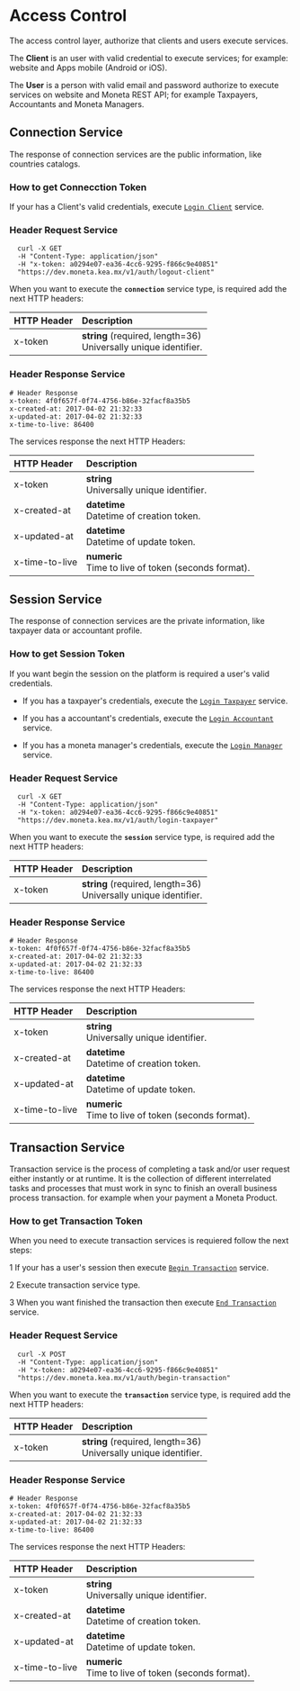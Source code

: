 # Access Control

The access control layer, authorize that clients and users execute services.

The **Client** is an user with valid credential to execute services; for example: website and Apps mobile (Android or iOS).

The **User** is a person with valid email and password authorize to execute services on website and Moneta REST API; for example Taxpayers, Accountants and Moneta Managers.

## Connection Service ##
The response of connection services are the public information, like countries catalogs.

### How to get Connecction Token
If your has a Client's valid credentials, execute [`Login Client`](#login-client) service.

### Header Request Service

```shell
  curl -X GET 
  -H "Content-Type: application/json" 
  -H "x-token: a0294e07-ea36-4cc6-9295-f866c9e40851"
  "https://dev.moneta.kea.mx/v1/auth/logout-client"
```
When you want to execute the **`connection`** service type, is required add the next HTTP headers:

HTTP Header | Description
:--------- | :-----------
x-token | **string** (required, length=36) <br> Universally unique identifier.

### Header Response Service

```text
# Header Response
x-token: 4f0f657f-0f74-4756-b86e-32facf8a35b5
x-created-at: 2017-04-02 21:32:33
x-updated-at: 2017-04-02 21:32:33
x-time-to-live: 86400
```
The services response the next HTTP Headers:

HTTP Header | Description
:--------- | :-----------
x-token | **string** <br> Universally unique identifier.
x-created-at | **datetime** <br> Datetime of creation token.
x-updated-at | **datetime** <br> Datetime of update token.
x-time-to-live | **numeric** <br> Time to live of token (seconds format).

## Session Service ##

The response of connection services are the private information, like taxpayer data or accountant profile.

### How to get Session Token
If you want begin the session on the platform is required a user's valid credentials.

* If you has a taxpayer's credentials, execute the [`Login Taxpayer`](#login-taxpayer) service.

* If you has a accountant's credentials, execute the [`Login Accountant`](#login-accountant) service.

* If you has a moneta manager's credentials, execute the [`Login Manager`](#login-manager) service.

### Header Request Service

```shell
  curl -X GET 
  -H "Content-Type: application/json" 
  -H "x-token: a0294e07-ea36-4cc6-9295-f866c9e40851"
  "https://dev.moneta.kea.mx/v1/auth/login-taxpayer"
```

When you want to execute the **`session`** service type, is required add the next HTTP headers:

HTTP Header | Description
:--------- | :-----------
x-token | **string** (required, length=36) <br> Universally unique identifier.

### Header Response Service

```text
# Header Response
x-token: 4f0f657f-0f74-4756-b86e-32facf8a35b5
x-created-at: 2017-04-02 21:32:33
x-updated-at: 2017-04-02 21:32:33
x-time-to-live: 86400
```

The services response the next HTTP Headers:

HTTP Header | Description
:--------- | :-----------
x-token | **string** <br> Universally unique identifier.
x-created-at | **datetime** <br> Datetime of creation token.
x-updated-at | **datetime** <br> Datetime of update token.
x-time-to-live | **numeric** <br> Time to live of token (seconds format).

## Transaction Service ##

Transaction service is the process of completing a task and/or user request either instantly or at runtime. It is the collection of different interrelated tasks and processes that must work in sync to finish an overall business process transaction. for example when your payment a Moneta Product.

### How to get Transaction Token
When you need to execute transaction services is requiered follow the next steps:

1 If your has a user's session then execute [`Begin Transaction`](#begin-transaction) service.

2 Execute transaction service type.

3 When you want finished the transaction then execute [`End Transaction`](#end-transaction) service.

### Header Request Service

```shell
  curl -X POST 
  -H "Content-Type: application/json" 
  -H "x-token: a0294e07-ea36-4cc6-9295-f866c9e40851"
  "https://dev.moneta.kea.mx/v1/auth/begin-transaction"
```

When you want to execute the **`transaction`** service type, is required add the next HTTP headers:

HTTP Header | Description
:--------- | :-----------
x-token | **string** (required, length=36) <br> Universally unique identifier.

### Header Response Service

```text
# Header Response
x-token: 4f0f657f-0f74-4756-b86e-32facf8a35b5
x-created-at: 2017-04-02 21:32:33
x-updated-at: 2017-04-02 21:32:33
x-time-to-live: 86400
```

The services response the next HTTP Headers:

HTTP Header | Description
:--------- | :-----------
x-token | **string** <br> Universally unique identifier.
x-created-at | **datetime** <br> Datetime of creation token.
x-updated-at | **datetime** <br> Datetime of update token.
x-time-to-live | **numeric** <br> Time to live of token (seconds format).